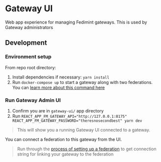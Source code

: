 # Gateway UI

Web app experience for managing Fedimint gateways. This is used by Gateway administrators

## Development

### Environment setup

From repo root directory:

1. Install dependencies if necessary: `yarn install`
1. Run `docker-compose up` to start a gateway along with two federations. You can [learn more about this command here](../../README.md#development)

### Run Gateway Admin UI

1. Confirm you are in `gateway-ui/` app directory
1. Run `REACT_APP_FM_GATEWAY_API="http://127.0.0.1:8175" REACT_APP_FM_GATEWAY_PASSWORD="theresnosecondbest" yarn dev`

> This will show you a running Gateway UI connected to a gateway.

You can connect a federation to this gateway from the UI.

> Run through the [process of setting up a federation](../guardian-ui/README.md#set-up-your-federation) to get connection string for linking your gateway to the federation
